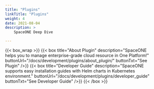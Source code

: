 ```yaml
---
title: "Plugins"
linkTitle: "Plugins"
weight: 4
date: 2021-08-04
description: >
    SpaceONE Deep Dive

---
```


{{< box_wrap >}}
{{< box title="About Plugin" description="SpaceONE helps you to manage enterprise-grade cloud resource in One Platform!" buttonUrl="/docs/development/plugins/about_plugin/" buttonTxt="See Plugin" />}}
{{< box title="Developer Guide" description="SpaceONE supports easy installation guides with Helm charts in Kubernetes environment." buttonUrl="/docs/development/plugins/developer_guide" buttonTxt="See Developer Guide" />}}
{{< /box >}}
